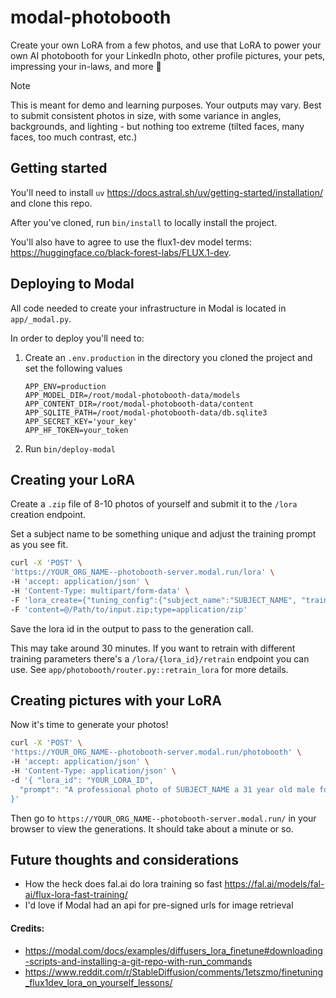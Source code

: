 # modal-photobooth

Create your own LoRA from a few photos, and use that LoRA to power your own AI photobooth for your LinkedIn photo, other profile pictures, your pets, impressing your in-laws, and more 📸

> [!NOTE]
> This is meant for demo and learning purposes. Your outputs may vary. Best to submit consistent photos in size, with some variance in angles, backgrounds, and lighting - but nothing too extreme (tilted faces, many faces, too much contrast, etc.)

## Getting started

You'll need to install `uv` https://docs.astral.sh/uv/getting-started/installation/ and clone this repo.

After you've cloned, run `bin/install` to locally install the project.

You'll also have to agree to use the flux1-dev model terms: https://huggingface.co/black-forest-labs/FLUX.1-dev.

## Deploying to Modal

All code needed to create your infrastructure in Modal is located in `app/_modal.py`.

In order to deploy you'll need to:

1. Create an `.env.production` in the directory you cloned the project and set the following values

    ```
    APP_ENV=production
    APP_MODEL_DIR=/root/modal-photobooth-data/models
    APP_CONTENT_DIR=/root/modal-photobooth-data/content
    APP_SQLITE_PATH=/root/modal-photobooth-data/db.sqlite3
    APP_SECRET_KEY='your_key'
    APP_HF_TOKEN=your_token
    ```

1. Run `bin/deploy-modal`

## Creating your LoRA

Create a `.zip` file of 8-10 photos of yourself and submit it to the `/lora` creation endpoint.

Set a subject name to be something unique and adjust the training prompt as you see fit.

```sh
curl -X 'POST' \
'https://YOUR_ORG_NAME--photobooth-server.modal.run/lora' \
-H 'accept: application/json' \
-H 'Content-Type: multipart/form-data' \
-F 'lora_create={"tuning_config":{"subject_name":"SUBJECT_NAME", "training_prompt": "A close-up photo of SUBJECT_NAME a person with distinct facial features, hair, and eyes."}}' \
-F 'content=@/Path/to/input.zip;type=application/zip'
```

Save the lora id in the output to pass to the generation call.

This may take around 30 minutes. If you want to retrain with different training parameters there's a `/lora/{lora_id}/retrain` endpoint you can use. See `app/photobooth/router.py::retrain_lora` for more details.

## Creating pictures with your LoRA

Now it's time to generate your photos!

```sh
curl -X 'POST' \
'https://YOUR_ORG_NAME--photobooth-server.modal.run/photobooth' \
-H 'accept: application/json' \
-H 'Content-Type: application/json' \
-d '{ "lora_id": "YOUR_LORA_ID",
  "prompt": "A professional photo of SUBJECT_NAME a 31 year old male founder wearing a black t-shirt in an office space looking at the camera.", "inference_config": {"num_inference_steps": 80, "num_images_per_prompt": 4}
}'
```

Then go to `https://YOUR_ORG_NAME--photobooth-server.modal.run/` in your browser to view the generations. It should take about a minute or so.

## Future thoughts and considerations

- How the heck does fal.ai do lora training so fast https://fal.ai/models/fal-ai/flux-lora-fast-training/
- I'd love if Modal had an api for pre-signed urls for image retrieval

#### Credits:
- https://modal.com/docs/examples/diffusers_lora_finetune#downloading-scripts-and-installing-a-git-repo-with-run_commands
- https://www.reddit.com/r/StableDiffusion/comments/1etszmo/finetuning_flux1dev_lora_on_yourself_lessons/
